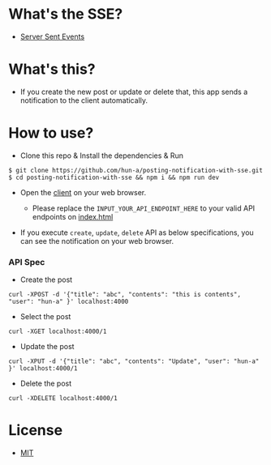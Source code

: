 # What's the SSE?

- [Server Sent Events](https://www.w3.org/TR/2009/WD-eventsource-20090421/)

# What's this?

- If you create the new post or update or delete that, this app sends a notification to the client automatically.

# How to use?

- Clone this repo & Install the dependencies & Run

```
$ git clone https://github.com/hun-a/posting-notification-with-sse.git
$ cd posting-notification-with-sse && npm i && npm run dev
```

- Open the [client](./client/index.html) on your web browser.
  - Please replace the `INPUT_YOUR_API_ENDPOINT_HERE` to your valid API endpoints on [index.html](./client/index.html)

- If you execute `create`, `update`, `delete` API as below specifications, you can see the notification on your web browser.

### API Spec

- Create the post

```
curl -XPOST -d '{"title": "abc", "contents": "this is contents", "user": "hun-a" }' localhost:4000
```

- Select the post

```
curl -XGET localhost:4000/1
```

- Update the post

```
curl -XPUT -d '{"title": "abc", "contents": "Update", "user": "hun-a" }' localhost:4000/1
```

- Delete the post

```
curl -XDELETE localhost:4000/1
```

# License

- [MIT](./LICENSE)